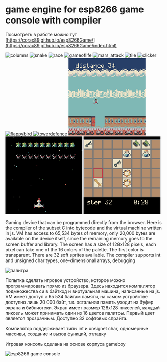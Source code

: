 # game engine for esp8266 game console with compiler

Посмотреть в работе можно тут [https://corax89.github.io/esp8266Game/](https://corax89.github.io/esp8266Game/index.html)

![columns](/img/columns.gif) ![snake](/img/snake.gif) ![race](/img/race.gif) ![gameoflife](/img/gameoflife.gif) ![mars_attack](/img/mars_attack.gif) ![tile](/img/tile.gif)
 ![clicker](/img/clicker.gif) ![flappybird](/img/flappybird.gif) ![towerdefence](/img/towerdef.gif) ![cityrunner](/img/cityrunner.gif)
 ![galaxies](/img/galaxies.gif) ![memories](/img/memories.gif)

Gaming device that can be programmed directly from the browser. Here is the compiler of the subset C into bytecode and the virtual machine written in js. 
VM has access to 65,534 bytes of memory, only 20,000 bytes are available on the device itself, since the remaining memory goes to the screen  buffer and library. 
The screen has a size of 128x128 pixels, each pixel can take one of the 16 colors of the palette. The first color is transparent. There are 32 soft sprites available. 
The compiler supports int and unsigned char types, one-dimensional arrays, debugging

![палитра](/img/IMG_0001_2.png)

Попытка сделать игровое устройство, которое можно программировать прямо из браузера. Здесь находится компилятор подмножества си в байткод и виртуальная машина, написанные на js.
VM имеет доступ к 65 534 байтам памяти, на самом устройстве доступно лишь 20 000 байт, т.к. остальная память уходит на буфер экрана и библиотеки.
Экран имеет размер 128x128 пикселей, каждый пиксель может принимать один из 16 цветов палитры. Первый цвет является прозрачным. Доступно 32 софтовых спрайта. 

Компилятор поддерживает типы int и unsignet char, одномерные массивы, создание и вызов функций, отладку

Игровая консоль сделана на основе корпуса gameboy

![esp8266 game console](/img/IMG_0001_1.jpg)


